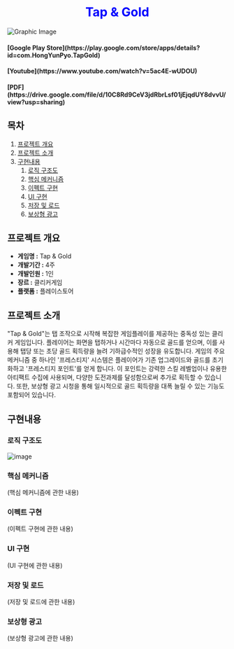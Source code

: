 <h1 align="center" style="color: blue"><b>Tap & Gold</b></h1>

![Graphic Image](https://github.com/yunpu1004/Tap_N_Gold/assets/53960432/de6cebd1-a1b3-4c56-ba01-ca90233c7181)

<h4 align="left"><b>[Google Play Store](https://play.google.com/store/apps/details?id=com.HongYunPyo.TapGold)</b></h1> 
<h4 align="left"><b>[Youtube](https://www.youtube.com/watch?v=5ac4E-wUDOU)</b></h1> 
<h4 align="left"><b>[PDF](https://drive.google.com/file/d/10C8Rd9CeV3jdRbrLsf01jEjqdUY8dvvU/view?usp=sharing)</b></h1> 


## 목차
1. [프로젝트 개요](#프로젝트-개요)
2. [프로젝트 소개](#프로젝트-소개)
3. [구현내용](#구현내용)
   1. [로직 구조도](#로직-구조도)
   2. [핵심 메커니즘](#핵심-메커니즘)
   3. [이펙트 구현](#이펙트-구현)
   4. [UI 구현](#ui-구현)
   5. [저장 및 로드](#저장-및-로드)
   6. [보상형 광고](#보상형-광고)


## 프로젝트 개요
- **게임명 :** Tap & Gold
- **개발기간 :** 4주
- **개발인원 :** 1인
- **장르 :** 클리커게임
- **플랫폼 :** 플레이스토어

## 프로젝트 소개
"Tap & Gold"는 탭 조작으로 시작해 복잡한 게임플레이를 제공하는 중독성 있는 클리커 게임입니다. 플레이어는 화면을 탭하거나 시간마다 자동으로 골드를 얻으며, 이를 사용해 탭당 또는 초당 골드 획득량을 늘려 기하급수적인 성장을 유도합니다. 게임의 주요 메커니즘 중 하나인 '프레스티지' 시스템은 플레이어가 기존 업그레이드와 골드를 초기화하고 '프레스티지 포인트'를 얻게 합니다. 이 포인트는 강력한 스킬 레벨업이나 유용한 아티팩트 수집에 사용되며, 다양한 도전과제를 달성함으로써 추가로 획득할 수 있습니다. 또한, 보상형 광고 시청을 통해 일시적으로 골드 획득량을 대폭 늘릴 수 있는 기능도 포함되어 있습니다.

## 구현내용
### 로직 구조도
![image](https://github.com/yunpu1004/Tap_N_Gold/assets/53960432/ab95c50c-724b-4c6d-a02a-e63e1d3e3499)


### 핵심 메커니즘
(핵심 메커니즘에 관한 내용)


### 이펙트 구현
(이펙트 구현에 관한 내용)


### UI 구현
(UI 구현에 관한 내용)


### 저장 및 로드
(저장 및 로드에 관한 내용)


### 보상형 광고
(보상형 광고에 관한 내용)
